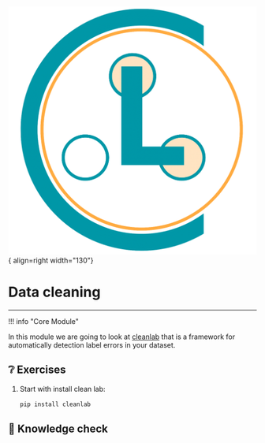 ![Logo](../figures/icons/cleanlab.png){ align=right width="130"}

# Data cleaning

---

!!! info "Core Module"

In this module we are going to look at [cleanlab](https://github.com/cleanlab/cleanlab) that is a framework for
automatically detection label errors in your dataset.

## ❔ Exercises

1. Start with install clean lab:

    ```bash
    pip install cleanlab
    ```

## 🧠 Knowledge check
